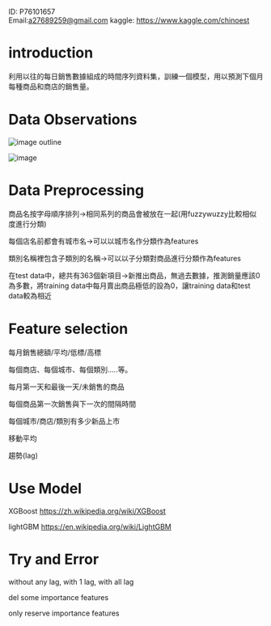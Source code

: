ID: P76101657  
Email:a27689259@gmail.com          kaggle: https://www.kaggle.com/chinoest

# introduction

利用以往的每日銷售數據組成的時間序列資料集，訓練一個模型，用以預測下個月每種商品和商店的銷售量。


# Data Observations 
![image](https://user-images.githubusercontent.com/92312732/175765172-32f04877-531f-42b2-a9a8-102c89563cef.png)
outline

![image](https://user-images.githubusercontent.com/92312732/175765221-b972bcbe-ff62-497a-9635-f786ec84b570.png)

# Data Preprocessing 

商品名按字母順序排列->相同系列的商品會被放在一起(用fuzzywuzzy比較相似度進行分類)

每個店名前都會有城市名->可以以城市名作分類作為features

類別名稱裡包含子類別的名稱->可以以子分類對商品進行分類作為features

在test data中，總共有363個新項目->新推出商品，無過去數據，推測銷量應該0為多數，將training data中每月賣出商品極低的設為0，讓training data和test data較為相近


# Feature selection

每月銷售總額/平均/低標/高標

每個商店、每個城市、每個類別.....等。

每月第一天和最後一天/未銷售的商品

每個商品第一次銷售與下一次的間隔時間

每個城市/商店/類別有多少新品上市

移動平均

趨勢(lag)

# Use Model

XGBoost https://zh.wikipedia.org/wiki/XGBoost


lightGBM https://en.wikipedia.org/wiki/LightGBM


# Try and Error

without any lag, with 1 lag, with all lag

del some importance features

only reserve importance features
